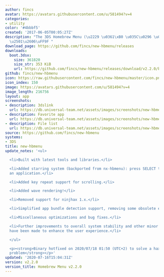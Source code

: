 ```yaml
---
author: fincs
avatar: https://avatars.githubusercontent.com/u/581494?v=4
categories:
- utility
color: '#4bbbf5'
created: '2017-06-05T00:05:27Z'
description: "The 3DS Homebrew Menu (\u2229 \u0361\xB0 \u035C\u0296 \u0361\xB0)\u2283\
  \u2501\u2606\uFF9F "
download_page: https://github.com/fincs/new-hbmenu/releases
downloads:
  boot.3dsx:
    size: 361820
    size_str: 353 KiB
    url: https://github.com/fincs/new-hbmenu/releases/download/v2.2.0/boot.3dsx
github: fincs/new-hbmenu
icon: https://raw.githubusercontent.com/fincs/new-hbmenu/master/icon.png
icon_index: 150
image: https://avatars.githubusercontent.com/u/581494?v=4
image_length: 216756
layout: app
screenshots:
- description: 3dslink
  url: https://db.universal-team.net/assets/images/screenshots/new-hbmenu/3dslink.png
- description: Favorite app
  url: https://db.universal-team.net/assets/images/screenshots/new-hbmenu/favorite-app.png
- description: File list
  url: https://db.universal-team.net/assets/images/screenshots/new-hbmenu/file-list.png
source: https://github.com/fincs/new-hbmenu
systems:
- 3DS
title: new-hbmenu
update_notes: '<ul>

  <li>Built with latest tools and libraries.</li>

  <li>Added starring system (backported from nx-hbmenu): press SELECT to star or unstar
  an application.</li>

  <li>Added key repeat support for scrolling.</li>

  <li>Added wave rendering!</li>

  <li>Removed support for ninjhax 1.x.</li>

  <li>Simplified app bundle detection support, removing some obsolete edge cases.</li>

  <li>Miscellaneous optimizations and bug fixes.</li>

  <li>Further improvements to overall system stability and other minor adjustments
  have been made to enhance the user experience.</li>

  </ul>

  <p><strong>Binary hotfixed on 2020/07/18 01:50 (UTC+2) to solve a hax 2.x compatibility
  problem</strong></p>'
updated: '2020-07-16T15:04:31Z'
version: v2.2.0
version_title: Homebrew Menu v2.2.0
---
```


